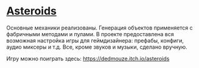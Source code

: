 # [Asteroids](https://dedmouze.itch.io/asteroids)

Основные механики реализованы. Генерация объектов применяется с фабричными методами и пулами.
В проекте предоставлена вся возможная настройка игры для геймдизайнера: префабы, конфиги, аудио миксеры и т.д.
Все, кроме звуков и музыки, сделано вручную.

Игру можно поиграть здесь: <https://dedmouze.itch.io/asteroids>
